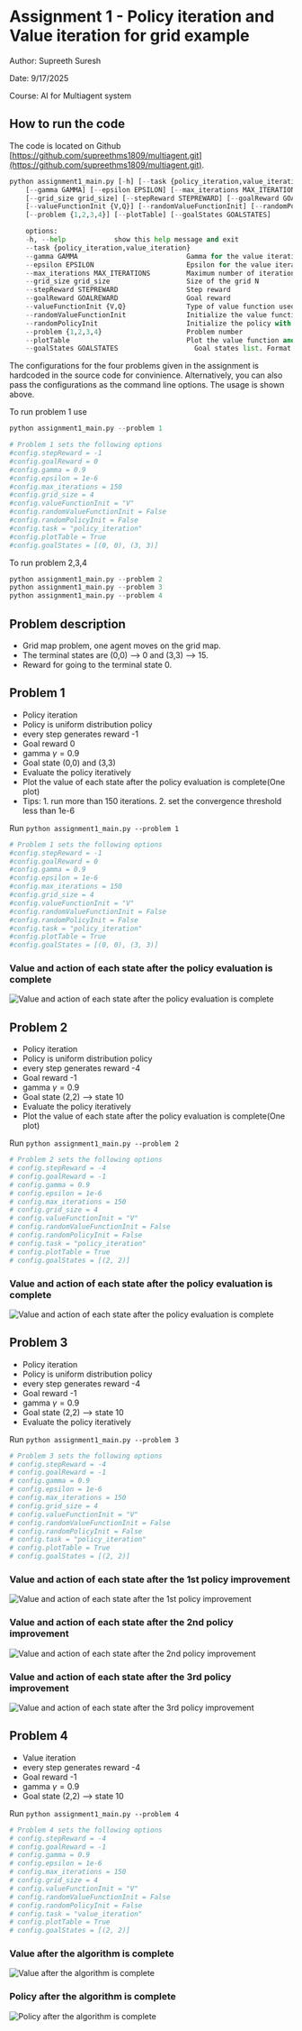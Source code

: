 # Assignment 1 - Policy iteration and Value iteration for grid example
Author: Supreeth Suresh

Date: 9/17/2025

Course: AI for Multiagent system

## How to run the code
The code is located on Github [https://github.com/supreethms1809/multiagent.git](https://github.com/supreethms1809/multiagent.git).

```Python
python assignment1_main.py [-h] [--task {policy_iteration,value_iteration}] \\
    [--gamma GAMMA] [--epsilon EPSILON] [--max_iterations MAX_ITERATIONS] \\
    [--grid_size grid_size] [--stepReward STEPREWARD] [--goalReward GOALREWARD] \\
    [--valueFunctionInit {V,Q}] [--randomValueFunctionInit] [--randomPolicyInit] \\
    [--problem {1,2,3,4}] [--plotTable] [--goalStates GOALSTATES]

    options:
    -h, --help            show this help message and exit
    --task {policy_iteration,value_iteration}
    --gamma GAMMA                           Gamma for the value iteration
    --epsilon EPSILON                       Epsilon for the value iteration
    --max_iterations MAX_ITERATIONS         Maximum number of iterations for the value iteration and policy iteration
    --grid_size grid_size                   Size of the grid N
    --stepReward STEPREWARD                 Step reward
    --goalReward GOALREWARD                 Goal reward
    --valueFunctionInit {V,Q}               Type of value function used V or Q
    --randomValueFunctionInit               Initialize the value function with random values
    --randomPolicyInit                      Initialize the policy with random values
    --problem {1,2,3,4}                     Problem number
    --plotTable                             Plot the value function and policy
    --goalStates GOALSTATES                   Goal states list. Format list of tuples [(x, y), (x, y), ...]
```
The configurations for the four problems given in the assignment is hardcoded in the source code for convinience.
Alternatively, you can also pass the configurations as the command line options. The usage is shown above.

To run problem 1 use
```Python
python assignment1_main.py --problem 1

# Problem 1 sets the following options
#config.stepReward = -1
#config.goalReward = 0
#config.gamma = 0.9
#config.epsilon = 1e-6
#config.max_iterations = 150
#config.grid_size = 4
#config.valueFunctionInit = "V"
#config.randomValueFunctionInit = False
#config.randomPolicyInit = False
#config.task = "policy_iteration"
#config.plotTable = True
#config.goalStates = [(0, 0), (3, 3)]
```

To run problem 2,3,4
```Python
python assignment1_main.py --problem 2
python assignment1_main.py --problem 3
python assignment1_main.py --problem 4
```

## Problem description
- Grid map problem, one agent moves on the grid map. 
- The terminal states are (0,0) --> 0 and (3,3) --> 15.
- Reward for going to the terminal state 0.

## Problem 1
- Policy iteration
- Policy is uniform distribution policy
- every step generates reward -1
- Goal reward 0
- gamma $\gamma=0.9$
- Goal state (0,0) and (3,3)
- Evaluate the policy iteratively
- Plot the value of each state after the policy evaluation is complete(One plot)
- Tips: 1. run more than 150 iterations. 2. set the convergence threshold less than 1e-6


Run `python assignment1_main.py --problem 1`
```Python
# Problem 1 sets the following options
#config.stepReward = -1
#config.goalReward = 0
#config.gamma = 0.9
#config.epsilon = 1e-6
#config.max_iterations = 150
#config.grid_size = 4
#config.valueFunctionInit = "V"
#config.randomValueFunctionInit = False
#config.randomPolicyInit = False
#config.task = "policy_iteration"
#config.plotTable = True
#config.goalStates = [(0, 0), (3, 3)]
```

### Value and action of each state after the policy evaluation is complete 
![Value and action of each state after the policy evaluation is complete](./images/prob1.png)


## Problem 2
- Policy iteration
- Policy is uniform distribution policy
- every step generates reward -4
- Goal reward -1
- gamma $\gamma=0.9$
- Goal state (2,2) --> state 10
- Evaluate the policy iteratively
- Plot the value of each state after the policy evaluation is complete(One plot)


Run `python assignment1_main.py --problem 2`
```Python
# Problem 2 sets the following options
# config.stepReward = -4
# config.goalReward = -1
# config.gamma = 0.9
# config.epsilon = 1e-6
# config.max_iterations = 150
# config.grid_size = 4
# config.valueFunctionInit = "V"
# config.randomValueFunctionInit = False
# config.randomPolicyInit = False
# config.task = "policy_iteration"
# config.plotTable = True
# config.goalStates = [(2, 2)]
```
### Value and action of each state after the policy evaluation is complete
![Value and action of each state after the policy evaluation is complete](./images/prob2.png)


## Problem 3
- Policy iteration
- Policy is uniform distribution policy
- every step generates reward -4
- Goal reward -1
- gamma $\gamma=0.9$
- Goal state (2,2) --> state 10
- Evaluate the policy iteratively


Run `python assignment1_main.py --problem 3`
```Python
# Problem 3 sets the following options
# config.stepReward = -4
# config.goalReward = -1
# config.gamma = 0.9
# config.epsilon = 1e-6
# config.max_iterations = 150
# config.grid_size = 4
# config.valueFunctionInit = "V"
# config.randomValueFunctionInit = False
# config.randomPolicyInit = False
# config.task = "policy_iteration"
# config.plotTable = True
# config.goalStates = [(2, 2)]
```
### Value and action of each state after the 1st policy improvement
![Value and action of each state after the 1st policy improvement](./images/prob3a.png)


### Value and action of each state after the 2nd policy improvement
![Value and action of each state after the 2nd policy improvement](./images/prob3b.png)


### Value and action of each state after the 3rd policy improvement
![Value and action of each state after the 3rd policy improvement](./images/prob3c.png)

## Problem 4
- Value iteration
- every step generates reward -4
- Goal reward -1
- gamma $\gamma=0.9$
- Goal state (2,2) --> state 10


Run `python assignment1_main.py --problem 4`
```Python
# Problem 4 sets the following options
# config.stepReward = -4
# config.goalReward = -1
# config.gamma = 0.9
# config.epsilon = 1e-6
# config.max_iterations = 150
# config.grid_size = 4
# config.valueFunctionInit = "V"
# config.randomValueFunctionInit = False
# config.randomPolicyInit = False
# config.task = "value_iteration"
# config.plotTable = True
# config.goalStates = [(2, 2)]
```
### Value after the algorithm is complete
![Value after the algorithm is complete](./images/prob4a.png)


### Policy after the algorithm is complete 
![Policy after the algorithm is complete](./images/prob4b.png)

